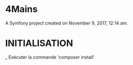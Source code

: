 4Mains
======

A Symfony project created on November 9, 2017, 12:14 am.

INITIALISATION
==============

_ Exécuter la commande 'composer install'
